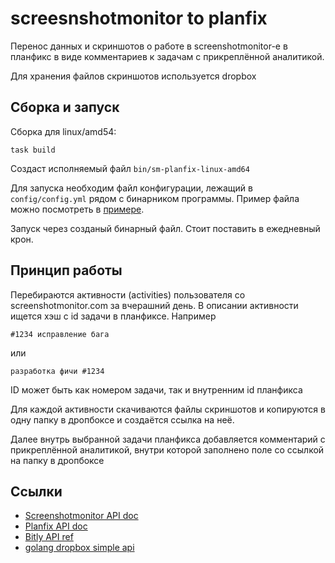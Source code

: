 # screesnshotmonitor to planfix

Перенос данных и скриншотов о работе в screenshotmonitor-е в планфикс в виде комментариев к задачам с прикреплённой
аналитикой.

Для хранения файлов скриншотов используется dropbox

## Сборка и запуск

Сборка для linux/amd54:

```shell
task build
```

Создаст исполняемый файл `bin/sm-planfix-linux-amd64`

Для запуска необходим файл конфигурации, лежащий в `config/config.yml` рядом с бинарником программы. Пример файла можно
посмотреть в [примере](config.example.yml).

Запуск через созданый бинарный файл. Стоит поставить в ежедневный крон.

## Принцип работы

Перебираются активности (activities) пользователя со screenshotmonitor.com за вчерашний день. В описании активности
ищется хэш с id задачи в планфиксе. Например

```
#1234 исправление бага
```

или

```
разработка фичи #1234
```

ID может быть как номером задачи, так и внутренним id планфикса

Для каждой активности скачиваются файлы скриншотов и копируются в одну папку в дропбоксе и создаётся ссылка на неё.

Далее внутрь выбранной задачи планфикса добавляется комментарий с прикреплённой аналитикой, внутри которой заполнено
поле со ссылкой на папку в дропбоксе

## Ссылки

* [Screenshotmonitor API doc](https://screenshotmonitor.com/apidoc)
* [Planfix API doc](https://help.planfix.com/ru/Список_функций)
* [Bitly API ref](https://dev.bitly.com/api-reference)
* [golang dropbox simple api](https://github.com/tj/go-dropbox)
